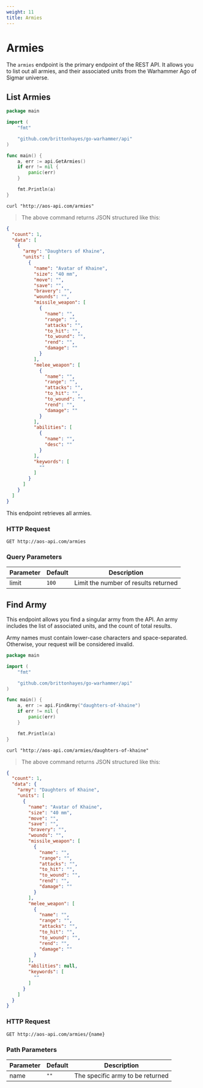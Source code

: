 ```yaml
---
weight: 11 
title: Armies
---
```


# Armies

The `armies` endpoint is the primary endpoint of the REST API. It allows you to list out all armies, and their
associated units from the Warhammer Ago of Sigmar universe.

## List Armies

```go
package main

import (
	"fmt"

	"github.com/brittonhayes/go-warhammer/api"
)

func main() {
	a, err := api.GetArmies()
	if err != nil {
		panic(err)
	}

	fmt.Println(a)
}
```

```shell
curl "http://aos-api.com/armies"
```

> The above command returns JSON structured like this:

```json
{
  "count": 1,
  "data": [
    {
      "army": "Daughters of Khaine",
      "units": [
        {
          "name": "Avatar of Khaine",
          "size": "40 mm",
          "move": "",
          "save": "",
          "bravery": "",
          "wounds": "",
          "missile_weapon": [
            {
              "name": "",
              "range": "",
              "attacks": "",
              "to_hit": "",
              "to_wound": "",
              "rend": "",
              "damage": ""
            }
          ],
          "melee_weapon": [
            {
              "name": "",
              "range": "",
              "attacks": "",
              "to_hit": "",
              "to_wound": "",
              "rend": "",
              "damage": ""
            }
          ],
          "abilities": [
            {
              "name": "",
              "desc": ""
            }
          ],
          "keywords": [
            ""
          ]
        }
      ]
    }
  ]
}
```

This endpoint retrieves all armies.

### HTTP Request

`GET http://aos-api.com/armies`

### Query Parameters

Parameter | Default | Description
--------- | ------- | -----------
limit     | `100`    | Limit the number of results returned

## Find Army

This endpoint allows you find a singular army from the API. An army includes the list of associated units, and the count
of total results.

<aside class="warning">
    Army names must contain lower-case characters and space-separated. 
    Otherwise, your request will be considered invalid.
</aside>

```go
package main

import (
	"fmt"

	"github.com/brittonhayes/go-warhammer/api"
)

func main() {
	a, err := api.FindArmy("daughters-of-khaine")
	if err != nil {
		panic(err)
	}

	fmt.Println(a)
}
```

```shell
curl "http://aos-api.com/armies/daughters-of-khaine"
```

> The above command returns JSON structured like this:

```json
{
  "count": 1,
  "data": {
    "army": "Daughters of Khaine",
    "units": [
      {
        "name": "Avatar of Khaine",
        "size": "40 mm",
        "move": "",
        "save": "",
        "bravery": "",
        "wounds": "",
        "missile_weapon": [
          {
            "name": "",
            "range": "",
            "attacks": "",
            "to_hit": "",
            "to_wound": "",
            "rend": "",
            "damage": ""
          }
        ],
        "melee_weapon": [
          {
            "name": "",
            "range": "",
            "attacks": "",
            "to_hit": "",
            "to_wound": "",
            "rend": "",
            "damage": ""
          }
        ],
        "abilities": null,
        "keywords": [
          ""
        ]
      }
    ]
  }
}
```

### HTTP Request

`GET http://aos-api.com/armies/{name}`

### Path Parameters

Parameter | Default | Description
--------- | ------- | -----------
name      | `""`    | The specific army to be returned
